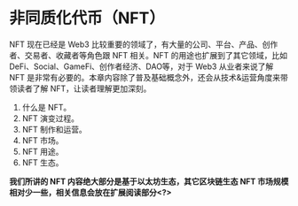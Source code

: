 # 非同质化代币（NFT）
NFT 现在已经是 Web3 比较重要的领域了，有大量的公司、平台、产品、创作者、交易者、收藏者等角色跟 NFT 相关。NFT 的用途也扩展到了其它领域，比如 DeFi、Social、GameFi、创作者经济、DAO等，对于 Web3 从业者来说了解 NFT 是非常有必要的。本章内容除了普及基础概念外，还会从技术&运营角度来带领读者了解 NFT，让读者理解更加深刻。
1. 什么是 NFT。 
2. NFT 演变过程。
3. NFT 制作和运营。 
4. NFT 市场。
5. NFT 用途。
6. NFT 生态。

**我们所讲的 NFT 内容绝大部分是基于以太坊生态，其它区块链生态 NFT 市场规模相对少一些，相关信息会放在扩展阅读部分<?>**
